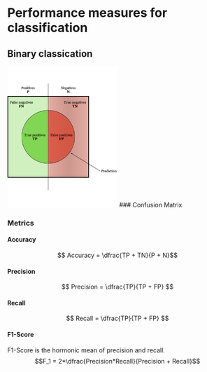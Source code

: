 # Performance measures for classification



## Binary classication
<img src="../../res/positives-negatives-classification.png" width="50%">
### Confusion Matrix


### Metrics

#### Accuracy 

$$ Accuracy = \dfrac{TP + TN}{P + N}$$
#### Precision

$$ Precision = \dfrac{TP}{TP + FP} $$

#### Recall

$$ Recall = \dfrac{TP}{TP + FP} $$

#### F1-Score

F1-Score is the hormonic mean of precision and recall. 
$$F_1 = 2*\dfrac{Precision*Recall}{Precision + Recall}$$